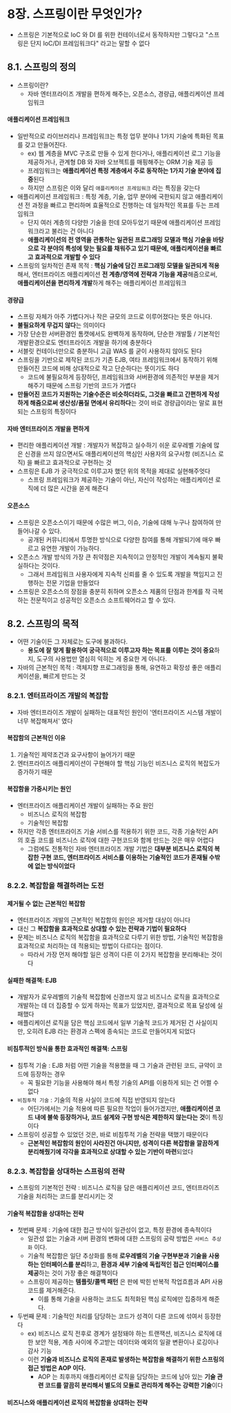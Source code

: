 # 8장. 스프링이란 무엇인가?
- 스프링은 기본적으로 IoC 와 DI 를 위한 컨테이너로서 동작하지만 그렇다고 "스프링은 단지 IoC/DI 프레임워크다" 라고는 말할 수 없다

## 8.1. 스프링의 정의
- 스프링이란? 
  - 자바 엔터프라이즈 개발을 편하게 해주는, 오픈소스, 경량급, 애플리케이션 프레임워크
#### 애플리케이션 프레임워크
- 일반적으로 라이브러리나 프레임워크는 특정 업무 분야나 1가지 기술에 특화된 목표를 갖고 만들어진다.
  - ex) 웹 계층을 MVC 구조로 만들 수 있게 한다거나, 애플리케이션 로그 기능을 제공하거나, 관계형 DB 와 자바 오브젝트를 매핑해주는 ORM 기술 제공 등
  - 프레임워크는 **애플리케이션 특정 계층에서 주로 동작하는 1가지 기술 분야에 집중**된다
  - 하지만 스프링은 이와 달리 `애플리케이션 프레임워크` 라는 특징을 갖는다
- 애플리케이션 프레임워크 : 특정 계층, 기술, 업무 분야에 국한되지 않고 애플리케이션 전 과정을 빠르고 편리하며 효율적으로 진행하는 데 일차적인 목표를 두는 프레임워크
  - 단지 여러 계층의 다양한 기술을 한데 모아두었기 때문에 애플리케이션 프레임워크라고 불리는 건 아니다
  - **애플리케이션의 전 영역을 관통하는 일관된 프로그래밍 모델과 핵심 기술을 바탕으로 각 분야의 특성에 맞는 필요를 채워주고 있기 때문에, 애플리케이션을 빠르고 효과적으로 개발할 수 있다**
- 스프링의 일차적인 존재 목적 : **핵심 기술에 담긴 프로그래밍 모델을 일관되게 적용**해서, 엔터프라이즈 애플리케이션 **전 계층/영역에 전략과 기능을 제공**해줌으로써, **애플리케이션을 편리하게 개발**하게 해주는 애플리케이션 프레임워크

#### 경량급
- 스프링 자체가 아주 가볍다거나 작은 규모의 코드로 이루어졌다는 뜻은 아니다.
- **불필요하게 무겁지 않다**는 의미이다
- 가장 단순한 서버환경인 톰캣에서도 완벽하게 동작하며, 단순한 개발툴 / 기본적인 개발환경으로도 엔터프라이즈 개발을 하기에 충분하다
- 서블릿 컨테이너만으로 충분하니 고급 WAS 를 굳이 사용하지 않아도 된다
- 스프링을 기반으로 제작된 코드가 기존 EJB, 여타 프레임워크에서 동작하기 위해 만들어진 코드에 비해 상대적으로 작고 단순하다는 뜻이기도 하다
  - 코드에 불필요하게 등장하던, 프레임워크와 서버환경에 의존적인 부분을 제거해주기 때문에 스프링 기반의 코드가 가볍다
- **만들어진 코드가 지원하는 기술수준은 비슷하더라도, 그것을 빠르고 간편하게 작성하게 해줌으로써 생산성/품질 면에서 유리하다**는 것이 바로 경량급이라는 말로 표현되는 스프링의 특징이다

#### 자바 엔터프라이즈 개발을 편하게
- 편리한 애플리케이션 개발 : 개발자가 복잡하고 실수하기 쉬운 로우레벨 기술에 많은 신경을 쓰지 않으면서도 애플리케이션의 핵심인 사용자의 요구사항 (비즈니스 로직) 을 빠르고 효과적으로 구현하는 것
- 스프링은 EJB 가 궁극적으로 이루고자 했던 위의 목적을 제대로 실현해주엇다
  - 스프링 프레임워크가 제공하는 기술이 아닌, 자신이 작성하는 애플리케이션 로직에 더 많은 시간을 쏟게 해준다

#### 오픈소스
- 스프링은 오픈소스이기 때문에 수많은 버그, 이슈, 기술에 대해 누구나 참여하여 만들어나갈 수 있다. 
  - 공개된 커뮤니티에서 투명한 방식으로 다양한 참여를 통해 개발되기에 매우 빠르고 유연한 개발이 가능하다.
- 오픈소스 개발 방식의 가장 큰 취약점은 지속적이고 안정적인 개발이 계속될지 불확실하다는 것이다. 
  - 그래서 프레임워크 사용자에게 지속적 신뢰를 줄 수 있도록 개발을 책임지고 진행하는 전문 기업을 만들었다
- 스프링은 오픈소스의 장점을 충분히 취하며 오픈소스 제품의 단점과 한계를 작 극복하는 전문적이고 성공적인 오픈소스 소프트웨어라고 할 수 있다.

## 8.2. 스프링의 목적
- 어떤 기술이든 그 자체로는 도구에 불과하다.
  - **용도에 잘 맞게 활용하여 궁극적으로 이루고자 하는 목표를 이루는 것이 중요**하지, 도구의 사용법만 열심히 익히는 게 중요한 게 아니다.
- 자바의 근본적인 목적 : 객체지향 프로그래밍을 통해, 유연하고 확장성 좋은 애플리케이션을, 빠르게 만드는 것

### 8.2.1. 엔터프라이즈 개발의 복잡함
- 자바 엔터프라이즈 개발이 실패하는 대표적인 원인이 '엔터프라이즈 시스템 개발이 너무 복잡해져서' 였다

#### 복잡함의 근본적인 이유
1. 기술적인 제약조건과 요구사항이 늘어가기 때문
2. 엔터프라이즈 애플리케이션이 구현해야 할 핵심 기능인 비즈니스 로직의 복잡도가 증가하기 때문

#### 복잡함을 가중시키는 원인
- 엔터프라이즈 애플리케이션 개발이 실패하는 주요 원인
  - 비즈니스 로직의 복잡함
  - 기술적인 복잡함
- 하지만 각종 엔터프라이즈 기술 서비스를 적용하기 위한 코드, 각종 기술적인 API 의 호출 코드를 비즈니스 로직에 대한 구현코드와 함께 만드는 것은 매우 어렵다
  - 그럼에도 전통적인 자바 엔터프라이즈 개발 기법은 **대부분 비즈니스 로직의 복잡한 구현 코드, 엔터프라이즈 서비스를 이용하는 기술적인 코드가 혼재될 수밖에 없는 방식이었다**

### 8.2.2. 복잡함을 해결하려는 도전
#### 제거될 수 없는 근본적인 복잡함
- 엔터프라이즈 개발의 근본적인 복잡함의 원인은 제거할 대상이 아니다
- 대신 그 **복잡함을 효과적으로 상대할 수 있는 전략과 기법이 필요하다**
- 문제는 비즈니스 로직의 복잡함을 효과적으로 다루기 위한 방법, 기술적인 복잡함을 효과적으로 처리하는 데 적용되는 방법이 다르다는 점이다.
  - 따라서 가장 먼저 해야할 일은 성격이 다른 이 2가지 복잡함을 분리해내는 것이다

#### 실패한 해결책: EJB
- 개발자가 로우레벨의 기술적 복잡함에 신경쓰지 않고 비즈니스 로직을 효과적으로 개발하는 데 더 집중할 수 있게 하자는 목표가 있었지만, 결과적으로 목표 달성에 실패했다
- 애플리케이션 로직을 담은 핵심 코드에서 일부 기술적 코드가 제거된 건 사실이지만, 오히려 EJB 라는 환경과 스펙에 종속되는 코드로 만들어지게 되었다

#### 비침투적인 방식을 통한 효과적인 해결책: 스프링
- 침투적 기술 : EJB 처럼 어떤 기술을 적용했을 때 그 기술과 관련된 코드, 규약이 코드에 등장하는 경우
  - 꼭 필요한 기능을 사용해야 해서 특정 기술의 API를 이용하게 되는 건 어쩔 수 없다
- `비침투적 기술` : 기술의 적용 사실이 코드에 직접 반영되지 않는다
  - 어딘가에서는 기술 적용에 따른 필요한 작업이 들어가겠지만, **애플리케이션 코드 내에 불쑥 등장하거나, 코드 설계와 구현 방식은 제한하지 않는다는 것**이 특징이다 
- 스프링이 성공할 수 있었던 것은, 바로 비침투적 기술 전략을 택했기 때문이다
  - **근본적인 복잡함의 원인이 사라진건 아니지만, 성격이 다른 복잡함을 깔끔하게 분리해줬기에 각각을 효과적으로 상대할 수 있는 기반이 마련**되었다

### 8.2.3. 복잡함을 상대하는 스프링의 전략
- 스프링의 기본적인 전략 : 비즈니스 로직을 담은 애플리케이션 코드, 엔터프라이즈 기술을 처리하는 코드를 분리시키는 것

#### 기술적 복잡함을 상대하는 전략
- 첫번째 문제 : 기술에 대한 접근 방식이 일관성이 없고, 특정 환경에 종속적이다
  - 일관성 없는 기술과 서버 환경의 변화에 대한 스프링의 공략 방법은 `서비스 추상화` 이다.
  - 기술적 복잡함은 일단 추상화를 통해 **로우레벨의 기술 구현부분과 기술을 사용하는 인터페이스를 분리**하고, **환경과 세부 기술에 독립적인 접근 인터페이스를 제공**하는 것이 가장 좋은 해결책이다
  - 스프링이 제공하는 **템플릿/콜백 패턴** 은 판에 박힌 반복적 작업흐름과 API 사용 코드를 제거해준다.
    - 이를 통해 기술을 사용하는 코드도 최적화된 핵심 로직에만 집중하게 해준다.
- 두번째 문제 : 기술적인 처리를 담당하는 코드가 성격이 다른 코드에 섞여서 등장한다
  - ex) 비즈니스 로직 전후로 경계가 설정돼야 하는 트랜잭션, 비즈니스 로직에 대한 보안 적용, 계층 사이에 주고받는 데이터와 예외의 일괄 변환이나 로깅이나 감사 기능
  - 이런 **기술과 비즈니스 로직의 혼재로 발생하는 복잡함을 해결하기 위한 스프링의 접근 방법은 AOP 이다.**
    - AOP 는 최후까지 애플리케이션 로직을 담당하는 코드에 남아 있는 **기술 관련 코드를 깔끔히 분리해서 별도의 모듈로 관리하게 해주는 강력한 기술**이다

#### 비즈니스와 애플리케이션 로직의 복잡함을 상대하는 전략